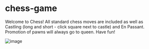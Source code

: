# chess-game
Welcome to Chess! All standard chess moves are included as well as Castling (long and short - click square next to castle) and En Passant. Promotion of pawns will always go to queen. Have fun!

![image](https://github.com/user-attachments/assets/d203a41e-a1fc-411b-bad1-374f2052081c)
